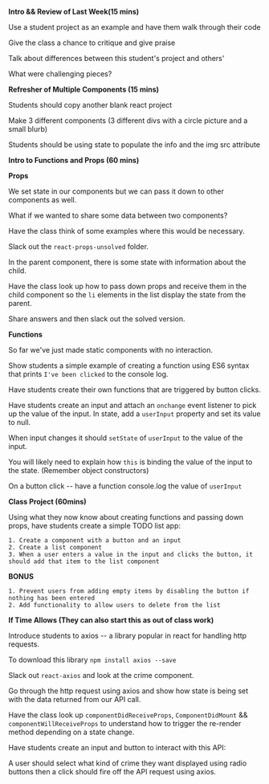 

**Intro && Review of Last Week(15 mins)**

Use a student project as an example and have them walk through their code

Give the class a chance to critique and give praise

Talk about differences between this student's project and others'

What were challenging pieces? 

**Refresher of Multiple Components (15 mins)**

Students should copy another blank react project

Make 3 different components (3 different divs with a circle picture and a small blurb)

Students should be using state to populate the info and the img src attribute

**Intro to Functions and Props (60 mins)**

**Props**

We set state in our components but we can pass it down to other components as well.

What if we wanted to share some data between two components?

Have the class think of some examples where this would be necessary.

Slack out the `react-props-unsolved` folder.

In the parent component, there is some state with information about the child. 

Have the class look up how to pass down props and receive them in the child component so the `li` elements in the list display the state from the parent.

Share answers and then slack out the solved version.

**Functions**

So far we've just made static components with no interaction.

Show students a simple example of creating a function using ES6 syntax that prints `I've been clicked` to the console log.

Have students create their own functions that are triggered by button clicks.

Have students create an input and attach an `onchange` event listener to pick up the value of the input. In state, add a `userInput` property and set its value to null. 

When input changes it should `setState` of `userInput` to the value of the input. 

You will likely need to explain how `this` is binding the value of the input to the state. (Remember object constructors)

On a button click -- have a function console.log the value of `userInput`

**Class Project (60mins)**

Using what they now know about creating functions and passing down props, have students create a simple TODO list app:

    1. Create a component with a button and an input
    2. Create a list component
    3. When a user enters a value in the input and clicks the button, it should add that item to the list component

**BONUS**

    1. Prevent users from adding empty items by disabling the button if nothing has been entered
    2. Add functionality to allow users to delete from the list


**If Time Allows (They can also start this as out of class work)**

Introduce students to axios -- a library popular in react for handling http requests. 

To download this library `npm install axios --save`

Slack out `react-axios` and look at the crime component.

Go through the http request using axios and show how state is being set with the data returned from our API call. 

Have the class look up `componentDidReceiveProps`, `ComponentDidMount` && `componentWillReceiveProps` to understand how to trigger the re-render method depending on a state change.

Have students create an input and button to interact with this API:

A user should select what kind of crime they want displayed using radio buttons then a click should fire off the API request using axios. 
